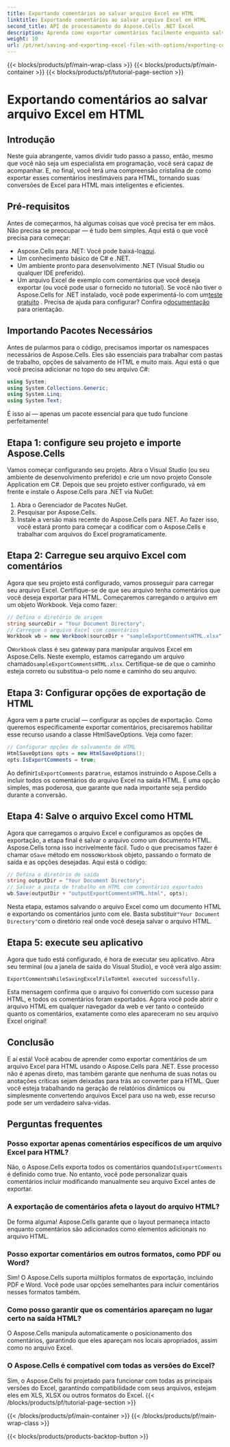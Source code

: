 ```yaml
---
title: Exportando comentários ao salvar arquivo Excel em HTML
linktitle: Exportando comentários ao salvar arquivo Excel em HTML
second_title: API de processamento do Aspose.Cells .NET Excel
description: Aprenda como exportar comentários facilmente enquanto salva arquivos do Excel em HTML usando Aspose.Cells para .NET. Siga este guia passo a passo para preservar anotações.
weight: 10
url: /pt/net/saving-and-exporting-excel-files-with-options/exporting-comments/
---
```


{{< blocks/products/pf/main-wrap-class >}}
{{< blocks/products/pf/main-container >}}
{{< blocks/products/pf/tutorial-page-section >}}

# Exportando comentários ao salvar arquivo Excel em HTML

## Introdução
Neste guia abrangente, vamos dividir tudo passo a passo, então, mesmo que você não seja um especialista em programação, você será capaz de acompanhar. E, no final, você terá uma compreensão cristalina de como exportar esses comentários inestimáveis para HTML, tornando suas conversões de Excel para HTML mais inteligentes e eficientes.
## Pré-requisitos
Antes de começarmos, há algumas coisas que você precisa ter em mãos. Não precisa se preocupar — é tudo bem simples. Aqui está o que você precisa para começar:
-  Aspose.Cells para .NET: Você pode baixá-lo[aqui](https://releases.aspose.com/cells/net/).
- Um conhecimento básico de C# e .NET.
- Um ambiente pronto para desenvolvimento .NET (Visual Studio ou qualquer IDE preferido).
- Um arquivo Excel de exemplo com comentários que você deseja exportar (ou você pode usar o fornecido no tutorial).
 Se você não tiver o Aspose.Cells for .NET instalado, você pode experimentá-lo com um[teste gratuito](https://releases.aspose.com/) . Precisa de ajuda para configurar? Confira o[documentação](https://reference.aspose.com/cells/net/) para orientação.
## Importando Pacotes Necessários
Antes de pularmos para o código, precisamos importar os namespaces necessários de Aspose.Cells. Eles são essenciais para trabalhar com pastas de trabalho, opções de salvamento de HTML e muito mais. Aqui está o que você precisa adicionar no topo do seu arquivo C#:
```csharp
using System;
using System.Collections.Generic;
using System.Linq;
using System.Text;
```
É isso aí — apenas um pacote essencial para que tudo funcione perfeitamente!
## Etapa 1: configure seu projeto e importe Aspose.Cells
Vamos começar configurando seu projeto. Abra o Visual Studio (ou seu ambiente de desenvolvimento preferido) e crie um novo projeto Console Application em C#. Depois que seu projeto estiver configurado, vá em frente e instale o Aspose.Cells para .NET via NuGet:
1. Abra o Gerenciador de Pacotes NuGet.
2. Pesquisar por Aspose.Cells.
3. Instale a versão mais recente do Aspose.Cells para .NET.
Ao fazer isso, você estará pronto para começar a codificar com o Aspose.Cells e trabalhar com arquivos do Excel programaticamente.
## Etapa 2: Carregue seu arquivo Excel com comentários
Agora que seu projeto está configurado, vamos prosseguir para carregar seu arquivo Excel. Certifique-se de que seu arquivo tenha comentários que você deseja exportar para HTML. Começaremos carregando o arquivo em um objeto Workbook.
Veja como fazer:
```csharp
// Defina o diretório de origem
string sourceDir = "Your Document Directory";
// Carregue o arquivo Excel com comentários
Workbook wb = new Workbook(sourceDir + "sampleExportCommentsHTML.xlsx");
```
 O`Workbook` class é seu gateway para manipular arquivos Excel em Aspose.Cells. Neste exemplo, estamos carregando um arquivo chamado`sampleExportCommentsHTML.xlsx`. Certifique-se de que o caminho esteja correto ou substitua-o pelo nome e caminho do seu arquivo.
## Etapa 3: Configurar opções de exportação de HTML
Agora vem a parte crucial — configurar as opções de exportação. Como queremos especificamente exportar comentários, precisaremos habilitar esse recurso usando a classe HtmlSaveOptions.
Veja como fazer:
```csharp
// Configurar opções de salvamento de HTML
HtmlSaveOptions opts = new HtmlSaveOptions();
opts.IsExportComments = true;
```
 Ao definir`IsExportComments` para`true`, estamos instruindo o Aspose.Cells a incluir todos os comentários do arquivo Excel na saída HTML. É uma opção simples, mas poderosa, que garante que nada importante seja perdido durante a conversão.
## Etapa 4: Salve o arquivo Excel como HTML
 Agora que carregamos o arquivo Excel e configuramos as opções de exportação, a etapa final é salvar o arquivo como um documento HTML. Aspose.Cells torna isso incrivelmente fácil. Tudo o que precisamos fazer é chamar o`Save` método em nosso`Workbook` objeto, passando o formato de saída e as opções desejadas.
Aqui está o código:
```csharp
// Defina o diretório de saída
string outputDir = "Your Document Directory";
// Salvar a pasta de trabalho em HTML com comentários exportados
wb.Save(outputDir + "outputExportCommentsHTML.html", opts);
```
 Nesta etapa, estamos salvando o arquivo Excel como um documento HTML e exportando os comentários junto com ele. Basta substituir`"Your Document Directory"`com o diretório real onde você deseja salvar o arquivo HTML.
## Etapa 5: execute seu aplicativo
Agora que tudo está configurado, é hora de executar seu aplicativo. Abra seu terminal (ou a janela de saída do Visual Studio), e você verá algo assim:
```plaintext
ExportCommentsWhileSavingExcelFileToHtml executed successfully.
```
Esta mensagem confirma que o arquivo foi convertido com sucesso para HTML, e todos os comentários foram exportados. Agora você pode abrir o arquivo HTML em qualquer navegador da web e ver tanto o conteúdo quanto os comentários, exatamente como eles apareceram no seu arquivo Excel original!
## Conclusão
E aí está! Você acabou de aprender como exportar comentários de um arquivo Excel para HTML usando o Aspose.Cells para .NET. Esse processo não é apenas direto, mas também garante que nenhuma de suas notas ou anotações críticas sejam deixadas para trás ao converter para HTML. Quer você esteja trabalhando na geração de relatórios dinâmicos ou simplesmente convertendo arquivos Excel para uso na web, esse recurso pode ser um verdadeiro salva-vidas.
## Perguntas frequentes
### Posso exportar apenas comentários específicos de um arquivo Excel para HTML?  
Não, o Aspose.Cells exporta todos os comentários quando`IsExportComments` é definido como true. No entanto, você pode personalizar quais comentários incluir modificando manualmente seu arquivo Excel antes de exportar.
### A exportação de comentários afeta o layout do arquivo HTML?  
De forma alguma! Aspose.Cells garante que o layout permaneça intacto enquanto comentários são adicionados como elementos adicionais no arquivo HTML.
### Posso exportar comentários em outros formatos, como PDF ou Word?  
Sim! O Aspose.Cells suporta múltiplos formatos de exportação, incluindo PDF e Word. Você pode usar opções semelhantes para incluir comentários nesses formatos também.
### Como posso garantir que os comentários apareçam no lugar certo na saída HTML?  
O Aspose.Cells manipula automaticamente o posicionamento dos comentários, garantindo que eles apareçam nos locais apropriados, assim como no arquivo Excel.
### O Aspose.Cells é compatível com todas as versões do Excel?  
Sim, o Aspose.Cells foi projetado para funcionar com todas as principais versões do Excel, garantindo compatibilidade com seus arquivos, estejam eles em XLS, XLSX ou outros formatos do Excel.
{{< /blocks/products/pf/tutorial-page-section >}}

{{< /blocks/products/pf/main-container >}}
{{< /blocks/products/pf/main-wrap-class >}}

{{< blocks/products/products-backtop-button >}}
